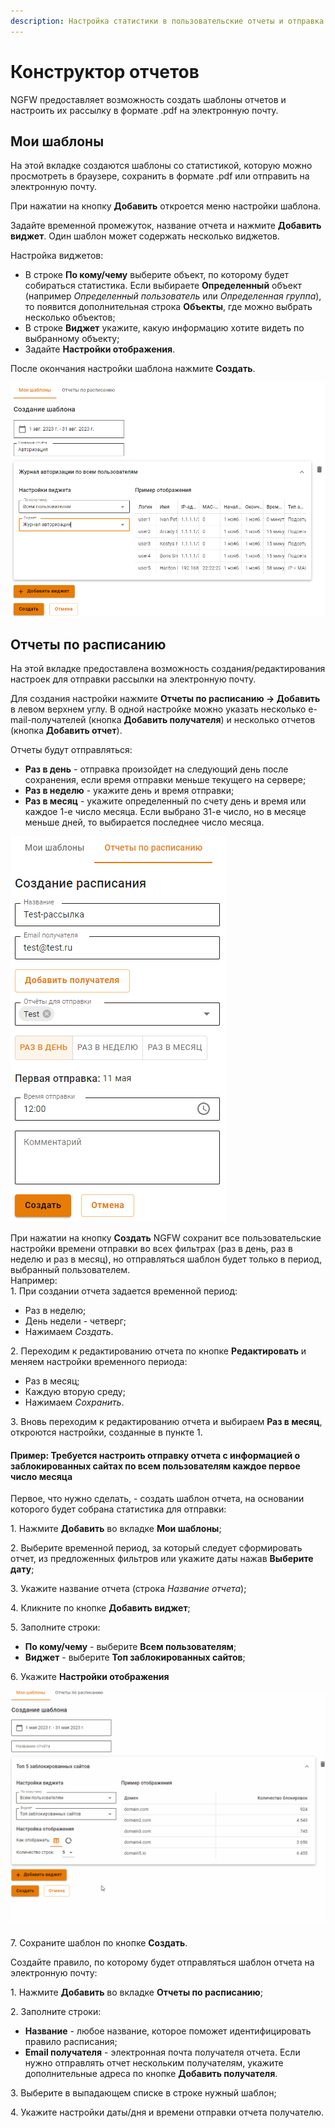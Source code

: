 ```yaml
---
description: Настройка статистики в пользовательские отчеты и отправка готовых отчетов на электронную почту.
---
```


# Конструктор отчетов

NGFW предоставляет возможность создать шаблоны отчетов и настроить их рассылку в формате .pdf на электронную почту.

## Мои шаблоны

На этой вкладке создаются шаблоны со статистикой, которую можно просмотреть в браузере, сохранить в формате .pdf или отправить на электронную почту.

При нажатии на кнопку **Добавить** откроется меню настройки шаблона. 

Задайте временной промежуток, название отчета и нажмите **Добавить виджет**. Один шаблон может содержать несколько виджетов.

Настройка виджетов:

* В строке **По кому/чему** выберите объект, по которому будет собираться статистика. Если выбираете **Определенный** объект (например *Определенный пользователь* или *Определенная группа*), то появится дополнительная строка **Объекты**, где можно выбрать несколько объектов;
* В строке **Виджет** укажите, какую информацию хотите видеть по выбранному объекту;
* Задайте **Настройки отображения**. 
  
После окончания настройки шаблона нажмите **Создать**.

![](../../.gitbook/assets/report-designer.png)

## Отчеты по расписанию

На этой вкладке предоставлена возможность создания/редактирования настроек для отправки рассылки на электронную почту.

Для создания настройки нажмите **Отчеты по расписанию -> Добавить** в левом верхнем углу. В одной настройке можно указать несколько e-mail-получателей (кнопка **Добавить получателя**) и несколько отчетов (кнопка **Добавить отчет**).

Отчеты будут отправляться:

* **Раз в день** - отправка произойдет на следующий день после сохранения, если время отправки меньше текущего на сервере;
* **Раз в неделю** - укажите день и время отправки;
* **Раз в месяц** - укажите определенный по счету день и время или каждое 1-е число месяца. Если выбрано 31-е число, но в месяце меньше дней, то выбирается последнее число месяца.

![](../../.gitbook/assets/report-designer1.png)

При нажатии на кнопку **Создать** NGFW сохранит все пользовательские настройки времени отправки во всех фильтрах (раз в день, раз в неделю и раз в месяц), но отправляться шаблон будет только в период, выбранный пользователем. \
Например:  
1\. При создании отчета задается временной период:
* Раз в неделю;
* День недели - четверг; 
* Нажимаем *Создать*. 

2\. Переходим к редактированию отчета по кнопке **Редактировать** и меняем настройки временного периода:
* Раз в месяц;
* Каждую вторую среду;
* Нажимаем *Сохранить*.

3\. Вновь переходим к редактированию отчета и выбираем **Раз в месяц**, откроются настройки, созданные в пункте 1.

#### Пример: Требуется настроить отправку отчета с информацией о заблокированных сайтах по всем пользователям каждое первое число месяца

Первое, что нужно сделать, - создать шаблон отчета, на основании которого будет собрана статистика для отправки:

1\. Нажмите **Добавить** во вкладке **Мои шаблоны**;

2\. Выберите временной период, за который следует сформировать отчет, из предложенных фильтров или укажите даты нажав **Выберите дату**;

3\. Укажите название отчета (строка *Название отчета*);

4\. Кликните по кнопке **Добавить виджет**;

5\. Заполните строки:

* **По кому/чему** - выберите **Всем пользователям**;
* **Виджет** - выберите **Топ заблокированных сайтов**;

6\. Укажите **Настройки отображения**

![](../../.gitbook/assets/report-designer2.gif)

7\. Сохраните шаблон по кнопке **Создать**.

Создайте правило, по которому будет отправляться шаблон отчета на электронную почту:

1\. Нажмите **Добавить** во вкладке **Отчеты по расписанию**;

2\. Заполните строки:

* **Название** - любое название, которое поможет идентифицировать правило расписания;
* **Email получателя** - электронная почта получателя отчета. Если нужно отправлять отчет нескольким получателям, укажите дополнительные адреса по кнопке **Добавить получателя**.

3\. Выберите в выпадающем списке в строке нужный шаблон;

4\. Укажите настройки даты/дня и времени отправки отчета получателю.